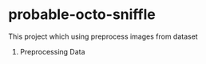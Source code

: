 # probable-octo-sniffle
This project which using preprocess images from dataset

1. Preprocessing Data 
